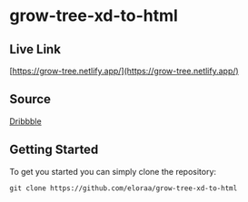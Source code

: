 # grow-tree-xd-to-html
## Live Link
[https://grow-tree.netlify.app/](https://grow-tree.netlify.app/)
## Source
[Dribbble](https://dribbble.com/shots/14282155-GrowTree-Freebie)
## Getting Started
To get you started you can simply clone the repository:

```
git clone https://github.com/eloraa/grow-tree-xd-to-html
```
